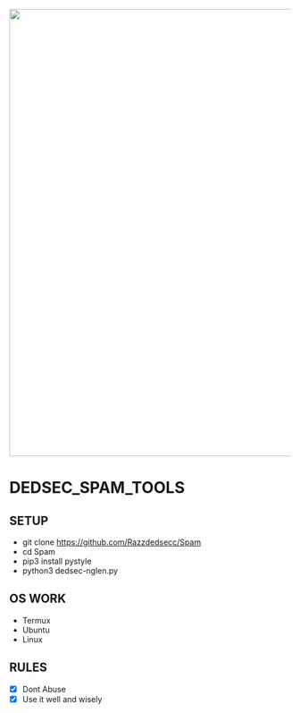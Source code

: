 
<p align="center">
<img src="https://gatefy.com/wp-content/uploads/2021/02/how-to-identify-spam.jpg", width="800", height="800">
</p>

# DEDSEC_SPAM_TOOLS

## SETUP
* git clone https://github.com/Razzdedsecc/Spam
* cd Spam
* pip3 install pystyle
* python3 dedsec-nglen.py

## OS WORK
* Termux
* Ubuntu
* Linux

## RULES
- [x] Dont Abuse
- [x] Use it well and wisely 
